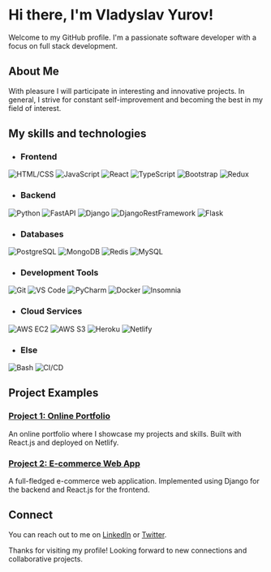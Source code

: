 # Hi there, I'm Vladyslav Yurov!

Welcome to my GitHub profile. I'm a passionate software developer with a focus on full stack development.

## About Me

With pleasure I will participate in interesting and innovative projects.
In general, I strive for constant self-improvement and becoming the best in my field of interest.

## My skills and technologies

- ### Frontend
![HTML/CSS](https://img.shields.io/badge/-HTML%2FCSS-1572B6?style=flat&logo=html5&logoColor=white)
![JavaScript](https://img.shields.io/badge/-JavaScript-F7DF1E?style=flat&logo=javascript&logoColor=black)
![React](https://img.shields.io/badge/-React-61DAFB?style=flat&logo=react&logoColor=black)
![TypeScript](https://img.shields.io/badge/-TypeScript-3178C6?style=flat&logo=typescript&logoColor=white)
![Bootstrap](https://img.shields.io/badge/-Bootstrap-7952B3?style=flat&logo=bootstrap&logoColor=white)
![Redux](https://img.shields.io/badge/-Redux-764ABC?style=flat&logo=redux&logoColor=white)

- ### Backend
![Python](https://img.shields.io/badge/-Python-3776AB?style=flat&logo=python&logoColor=white)
![FastAPI](https://img.shields.io/badge/-FastAPI-009688?style=flat&logo=fastapi&logoColor=white)
![Django](https://img.shields.io/badge/-Django-092E20?style=flat&logo=django&logoColor=white)
![DjangoRestFramework](https://img.shields.io/badge/-Django%20Rest%20Framework-092E20?style=flat&logo=django&logoColor=white)
![Flask](https://img.shields.io/badge/-Flask-000000?style=flat&logo=flask&logoColor=white)

- ### Databases
![PostgreSQL](https://img.shields.io/badge/-PostgreSQL-336791?style=flat&logo=postgresql&logoColor=white)
![MongoDB](https://img.shields.io/badge/-MongoDB-47A248?style=flat&logo=mongodb&logoColor=white)
![Redis](https://img.shields.io/badge/-Redis-DC382D?style=flat&logo=redis&logoColor=white)
![MySQL](https://img.shields.io/badge/-MySQL-4479A1?style=flat&logo=mysql&logoColor=white)

- ### Development Tools
![Git](https://img.shields.io/badge/-Git-F05032?style=flat&logo=git&logoColor=white)
![VS Code](https://img.shields.io/badge/-VS%20Code-007ACC?style=flat&logo=visual-studio-code&logoColor=white)
![PyCharm](https://img.shields.io/badge/-PyCharm-000000?style=flat&logo=pycharm&logoColor=white)
![Docker](https://img.shields.io/badge/-Docker-2496ED?style=flat&logo=docker&logoColor=white)
![Insomnia](https://img.shields.io/badge/-Insomnia-5849BE?style=flat&logo=insomnia&logoColor=white)

- ### Cloud Services
![AWS EC2](https://img.shields.io/badge/-AWS%20EC2-232F3E?style=flat&logo=amazon-aws&logoColor=white)
![AWS S3](https://img.shields.io/badge/-AWS%20S3-569A31?style=flat&logo=amazon-s3&logoColor=white)
![Heroku](https://img.shields.io/badge/-Heroku-430098?style=flat&logo=heroku&logoColor=white)
![Netlify](https://img.shields.io/badge/-Netlify-00C7B7?style=flat&logo=netlify&logoColor=white)

- ### Else
![Bash](https://img.shields.io/badge/-Bash-4EAA25?style=flat&logo=gnu-bash&logoColor=white)
![CI/CD](https://img.shields.io/badge/-CI%2FCD-4A90E2?style=flat&logo=jenkins&logoColor=white)

## Project Examples

### [Project 1: Online Portfolio](https://github.com/ClydeUrov/portfolio)

An online portfolio where I showcase my projects and skills. Built with React.js and deployed on Netlify.


### [Project 2: E-commerce Web App](https://github.com/ClydeUrov/e-commerce-app)

A full-fledged e-commerce web application. Implemented using Django for the backend and React.js for the frontend.


## Connect

You can reach out to me on [LinkedIn](https://www.linkedin.com/in/your-username) or [Twitter](https://twitter.com/your-username).

Thanks for visiting my profile! Looking forward to new connections and collaborative projects.
